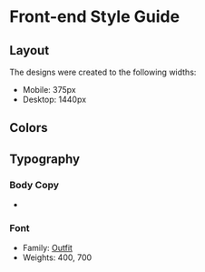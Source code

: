 # Front-end Style Guide

## Layout

The designs were created to the following widths:

- Mobile: 375px
- Desktop: 1440px

## Colors



## Typography

### Body Copy

- 

### Font

- Family: [Outfit](https://fonts.google.com/specimen/Outfit)
- Weights: 400, 700
